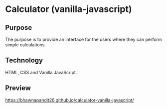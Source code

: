 # Calculator (vanilla-javascript)
## Purpose
The purpose is to provide an interface for the users where they can perform simple calculations.

## Technology
HTML, CSS and Vanilla JavaScript. 

## Preview
https://bhawnapandit26.github.io/calculator-vanilla-javascript/
